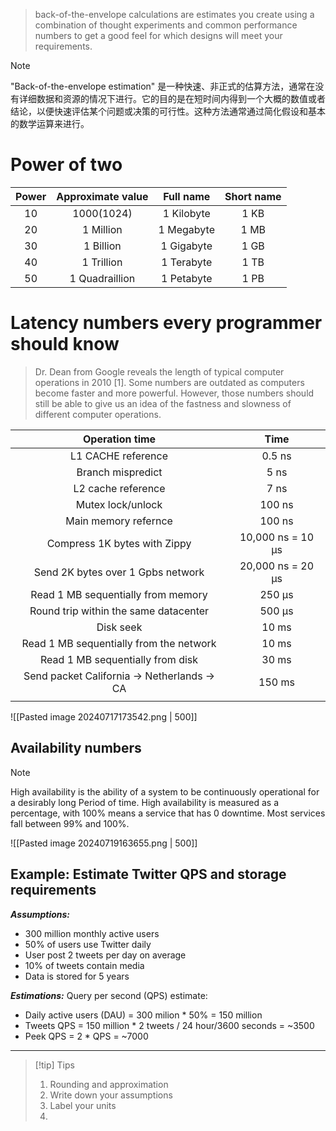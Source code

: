 
> back-of-the-envelope calculations are estimates you create using a combination of thought experiments and common performance numbers to get a good feel for which designs will meet your requirements.

> [!NOTE]
> "Back-of-the-envelope estimation" 是一种快速、非正式的估算方法，通常在没有详细数据和资源的情况下进行。它的目的是在短时间内得到一个大概的数值或者结论，以便快速评估某个问题或决策的可行性。这种方法通常通过简化假设和基本的数学运算来进行。


# Power of two

| Power | Approximate value | Full name  | Short name |
| :---: | :---------------: | :--------: | :--------: |
|  10   |    1000(1024)     | 1 Kilobyte |    1 KB    |
|  20   |     1 Million     | 1 Megabyte |    1 MB    |
|  30   |     1 Billion     | 1 Gigabyte |    1 GB    |
|  40   |    1 Trillion     | 1 Terabyte |    1 TB    |
|  50   |  1 Quadraillion   | 1 Petabyte |    1 PB    |


# Latency numbers every programmer should know


> Dr. Dean from Google reveals the length of typical computer operations in 2010 [1]. Some numbers are outdated as computers become faster and more powerful. However, those numbers should still be able to give us an idea of the fastness and slowness of different computer operations.


|               Operation time                |       Time        |
| :-----------------------------------------: | :---------------: |
|             L1 CACHE reference              |      0.5 ns       |
|              Branch mispredict              |       5 ns        |
|             L2 cache reference              |       7 ns        |
|              Mutex lock/unlock              |      100 ns       |
|            Main memory refernce             |      100 ns       |
|        Compress 1K bytes with Zippy         | 10,000 ns = 10 µs |
|      Send 2K bytes over 1 Gpbs network      | 20,000 ns = 20 µs |
|     Read 1 MB sequentially from memory      |      250 µs       |
|    Round trip within the same datacenter    |      500 µs       |
|                  Disk seek                  |       10 ms       |
|   Read 1 MB sequentially from the network   |       10 ms       |
|      Read 1 MB sequentially from disk       |       30 ms       |
| Send packet California -> Netherlands -> CA |      150 ms       |
|                                             |                   |

![[Pasted image 20240717173542.png | 500]]


## Availability numbers

> [!note]
> High availability is the ability of a system to be continuously operational for a desirably long Period of time. High availability is measured as a percentage, with 100% means a service that has 0 downtime. Most services fall between 99% and 100%.

![[Pasted image 20240719163655.png | 500]]


## Example: Estimate Twitter QPS and storage requirements

***Assumptions:***
- 300 million monthly active users
- 50% of users use Twitter daily
- User post 2 tweets per day on average
- 10% of tweets contain media
- Data is stored for 5 years

***Estimations:***
Query per second (QPS) estimate:
- Daily active users (DAU) = 300 milion * 50% = 150 million
- Tweets QPS = 150 million * 2 tweets / 24 hour/3600 seconds = ~3500
- Peek QPS = 2 * QPS = ~7000


---

> [!tip] Tips
> 1. Rounding and approximation
> 2. Write down your assumptions
> 3. Label your units
> 4. 

